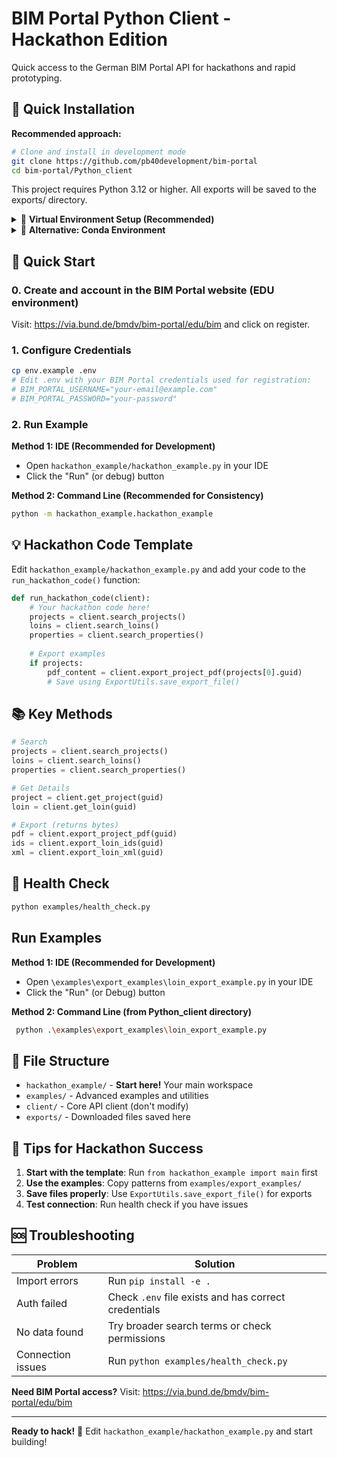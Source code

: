 # BIM Portal Python Client - Hackathon Edition

Quick access to the German BIM Portal API for hackathons and rapid prototyping.

## 🚀 Quick Installation

**Recommended approach:**
```bash
# Clone and install in development mode
git clone https://github.com/pb40development/bim-portal
cd bim-portal/Python_client
```

This project requires Python 3.12 or higher. All exports will be saved to the exports/ directory.

<details>
<summary>🐍 <strong>Virtual Environment Setup (Recommended)</strong></summary>

### Using `venv` (Standard Python)

**Linux/macOS:**
```bash
# Create a virtual environment
python3 -m venv .venv

# Activate it
source .venv/bin/activate

# Install the package in development mode
pip install -e .
```

**Windows:**
```powershell
# Create a virtual environment
python -m venv .venv

# Activate it
.venv\Scripts\Activate.ps1

# Install the package in development mode
pip install -e .
```

### Using `pip` with requirements.txt insteaad of `pip install -e .`
```bash
# Alternative: Install from requirements file
pip install -r requirements.txt
```

**Why `pip install -e .` is better:**
- ✅ **Edit and test immediately**: Changes to your code work instantly without reinstalling.
- ✅ **Proper package structure**: Your code becomes a proper Python package you can import anywhere.
- ✅ **No path issues**: Import `from hackathon_example import main` works from any directory.
- ❌ **requirements.txt**: Only installs dependencies, you might get import errors for your own code if you are not doing proper imports.

</details>

<details>
<summary>🐍 <strong>Alternative: Conda Environment</strong></summary>

If you prefer using Conda, you can use the provided `environment.yml` file.

**Linux/macOS/Windows:**
```bash
# Create the environment from the file
conda env create -f environment.yml

# Activate the environment
conda activate bim-portal-hackathon

# Install the package in development mode
pip install -e .
```
</details>




## 🚀 Quick Start
### 0. Create and account in the BIM Portal website (EDU environment)
Visit: https://via.bund.de/bmdv/bim-portal/edu/bim and click on register.

### 1. Configure Credentials
```bash
cp env.example .env
# Edit .env with your BIM Portal credentials used for registration:
# BIM_PORTAL_USERNAME="your-email@example.com"
# BIM_PORTAL_PASSWORD="your-password"
```

### 2. Run Example

**Method 1: IDE (Recommended for Development)**
- Open `hackathon_example/hackathon_example.py` in your IDE
- Click the "Run" (or debug) button

**Method 2: Command Line (Recommended for Consistency)**
```bash
python -m hackathon_example.hackathon_example
```

## 💡 Hackathon Code Template

Edit `hackathon_example/hackathon_example.py` and add your code to the `run_hackathon_code()` function:

```python
def run_hackathon_code(client):
    # Your hackathon code here!
    projects = client.search_projects()
    loins = client.search_loins()
    properties = client.search_properties()
    
    # Export examples
    if projects:
        pdf_content = client.export_project_pdf(projects[0].guid)
        # Save using ExportUtils.save_export_file()
```

## 📚 Key Methods

```python
# Search
projects = client.search_projects()
loins = client.search_loins() 
properties = client.search_properties()

# Get Details
project = client.get_project(guid)
loin = client.get_loin(guid)

# Export (returns bytes)
pdf = client.export_project_pdf(guid)
ids = client.export_loin_ids(guid)
xml = client.export_loin_xml(guid)
```

## 🔧 Health Check
```bash
python examples/health_check.py
```

## Run Examples

**Method 1: IDE (Recommended for Development)**
- Open `\examples\export_examples\loin_export_example.py` in your IDE
- Click the "Run" (or Debug) button

**Method 2: Command Line (from Python_client directory)**
```bash
 python .\examples\export_examples\loin_export_example.py
```


## 📂 File Structure
- `hackathon_example/` - **Start here!** Your main workspace
- `examples/` - Advanced examples and utilities
- `client/` - Core API client (don't modify)
- `exports/` - Downloaded files saved here

## 🎯 Tips for Hackathon Success

1. **Start with the template**: Run `from hackathon_example import main` first
2. **Use the examples**: Copy patterns from `examples/export_examples/`
3. **Save files properly**: Use `ExportUtils.save_export_file()` for exports
4. **Test connection**: Run health check if you have issues

## 🆘 Troubleshooting

| Problem | Solution |
|---------|----------|
| Import errors | Run `pip install -e .` |
| Auth failed | Check `.env` file exists and has correct credentials |
| No data found | Try broader search terms or check permissions |
| Connection issues | Run `python examples/health_check.py` |

**Need BIM Portal access?** Visit: https://via.bund.de/bmdv/bim-portal/edu/bim

---
**Ready to hack!** 🚀 Edit `hackathon_example/hackathon_example.py` and start building!